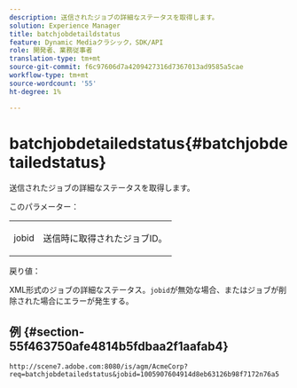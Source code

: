 ```yaml
---
description: 送信されたジョブの詳細なステータスを取得します。
solution: Experience Manager
title: batchjobdetaildstatus
feature: Dynamic Mediaクラシック，SDK/API
role: 開発者、業務従事者
translation-type: tm+mt
source-git-commit: f6c97606d7a4209427316d7367013ad9585a5cae
workflow-type: tm+mt
source-wordcount: '55'
ht-degree: 1%

---
```



# batchjobdetailedstatus{#batchjobdetailedstatus}

送信されたジョブの詳細なステータスを取得します。

このパラメーター：

<table id="simpletable_9C379451927C4058834640377C0BD7A0"> 
 <tr class="strow"> 
  <td class="stentry"> <p> <span class="codeph"> jobid  </span> </p> </td> 
  <td class="stentry"> <p>送信時に取得されたジョブID。 </p> </td> 
 </tr> 
</table>

戻り値：

XML形式のジョブの詳細なステータス。`jobid`が無効な場合、またはジョブが削除された場合にエラーが発生する。

## 例 {#section-55f463750afe4814b5fdbaa2f1aafab4}

`http://scene7.adobe.com:8080/is/agm/AcmeCorp?req=batchjobdetailedstatus&jobid=1005907604914d8eb63126b98f7172n76a5`
